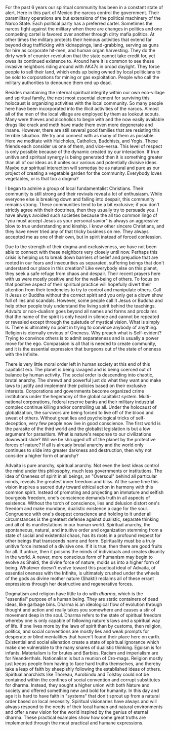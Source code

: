 
For the past 6 years our spiritual community has been in a constant state of alert. Here in this part of Mexico the narcos control the government. Their paramilitary operations are but extensions of the political machinery of the Narco State. Each political party has a preferred cartel. Sometimes the narcos fight against the military when there are changes in politics and one competing cartel is favored over another through dirty mafia politics. At other times the military protects their heinous activities that extend far beyond drug trafficking with kidnappings, land-grabbing, serving as guns for hire as corporate hit-men, and human organ harvesting. They do the dirty work of counter-revolution that the state cannot take credit for, yet owes its continued existence to. Around here it is common to see these invasive neighbors riding around with AK47s in broad daylight. They force people to sell their land, which ends up being owned by local politicians to be sold to corporations for mining or gas exploitation. People who call the military authorities to denounce them end up dead.

Besides maintaining the internal spiritual integrity within our own eco-village and spiritual family, the next most essential element for surviving this holocaust is organizing activities with the local community. So many people here have been incorporated into the illicit activities of the narcos. Almost all of the men of the local village are employed by them as lookout scouts. Many were thieves and alcoholics to begin with and the now easily available drugs like crack and meth have made them even more degenerate and insane. However, there are still several good families that are resisting this terrible situation. We try and connect with as many of them as possible. Here we meditate with Huicholes, Catholics, Buddhists, and Yogis. These friends each consider us one of them, and vice-versa. This level of respect is only possible because of the dynamic created by our interaction. If true unitive and spiritual synergy is being generated then it is something greater than all of our ideas as it unites our various and potentially divisive ideas. Maybe our spiritual interaction will someday be as natural and pure as our project of creating a vegetable garden for the community. Everybody loves vegetables, or is that too a dogma?

I began to admire a group of local fundamentalist Christians. Their community is still strong and their revivals reveal a lot of enthusiasm. While everyone else is breaking down and falling into despair, this community remains strong. These communities tend to be a bit exclusive; if you don't strictly agree with their doctrines, then they usually try to persuade you. I have always avoided such societies because the all too common lingo of "you must accept Jesus as your personal savior" is always an aggressive blow to true understanding and kinship. I know other sincere Christians, and they have never tried any of that tricky business on me. They always accepted me as one of their own, but in spirit instead of forced confession.

Due to the strength of their dogma and exclusiveness, we have not been able to connect with these neighbors very closely until now. Perhaps this crisis is helping us to break down barriers of belief and prejudice that are rooted in our fears and insecurities as separated, suffering beings that don't understand our place in this creation? Like everybody else on this planet, they seek a safe refuge from chaos and despair. Their recent prayers here with us were mostly positive and for the well-being of others. To focus on that positive aspect of their spiritual practice will hopefully divert their attention from their tendencies to try to control and manipulate others. Call It Jesus or Buddha without the correct spirit and you only get a clown show full of lies and scandals. However, some people call It Jesus or Buddha and help other people truly understand the living spirit behind the teachings. <em>Advaita</em> or non-dualism goes beyond all names and forms and proclaims that the name of the spirit is only heard in silence and cannot be repeated or revealed except through the quietude of mystical vision. What is simply Is.  There is ultimately no point in trying to convince anybody of anything. Religion is eternally envious of Oneness. Why preach what is Self-evident? Trying to convince others is to admit separateness and is usually a power move for the ego. Compassion is all that is needed to create community, and it is the essential expression that burgeons out of the state of oneness with the Infinite.

There is very little moral order left in human society at this end of this capitalist era. The planet is being ravaged and is being coerced out of balance by human activity. The social order is descending into chaotic, brutal anarchy. The shrewd and powerful just do what they want and make laws to justify and implement their policies based on their exclusive interests. Corporations and governments become organized crime institutions under the hegemony of the global capitalist system. Multi-national corporations, federal reserve banks and their military industrial complex continue killing and/or controlling us all. Under the holocaust of globalization, the survivors are being forced to live off of the blood and sweat of others. Without great lies and psychological tricks of self-deception, very few people now live in good conscience. The first world is the parasite of the third world and the globalist legislation is but a low argument for parasitism. What is nature's response to our civilizations downward slide? Will we be shrugged off of the planet by the protective forces of nature?  If all is already brutal anarchy and the world only continues to slide into greater darkness and destruction, then why not consider a higher form of anarchy?

Advaita is pure anarchy, spiritual anarchy. Not even the best ideas control the mind under this philosophy, much less governments or institutions. The idea of Oneness of spirit in all beings, an "Oversoul" behind all particular minds, reveals the greatest inner freedom and bliss. At the same time this vision inspires a sacred duty toward ethical action in harmony with this common spirit. Instead of promoting and projecting an immature and selfish bourgeois freedom, one's conscience demands truth in all aspects of existence. Without the torch of conscience, lies and delusion distort one's freedom and make mundane, dualistic existence a cage for the soul. Congruence with one's deepest conscience and holding to it under all circumstances is the greatest defense against dualistic, separate thinking and all of its manifestations in our human world. Spiritual anarchy, the spontaneous, natural, and intuitive order and organization stemming from a state of social and existential chaos, has its roots in a profound respect for other beings that transcends name and form. Spirituality must be a truly unitive force instead of a divisive one. If it is true, then there are good fruits for all. If untrue, then it poisons the minds of individuals and creates disunity in the world. A newer, more conscious form of humanism may begin to evolve as Shakti, the divine force of nature, molds us into a higher form of being. Whatever doesn't evolve toward this practical ideal of Advaita, of essential oneness with the Infinite, is ultimately crushed under the wheels of the gods as divine mother nature (Shakti) reclaims all of these errant expressions through her destructive and regenerative forces.

Dogmatism and religion have little to do with <em>dharma</em>, which is the "essential" purpose of a human being. They are static containers of dead ideas, like garbage bins. Dharma is an ideological flow of evolution through thought and action and really takes you somewhere and causes a stir of movement deep in the soul. Dharma refers to the state of spiritual freedom whereby one is only capable of following nature's laws and a spiritual way of life. If one lives more by the laws of spirit than by customs, then religion, politics, and social conventions are mostly lies and weak prompts for desperate or blind mentalities that haven't found their place here on earth. Existential and social alienation create a state of spiritual ignorance which make one vulnerable to the many snares of dualistic thinking. Egoism is for infants. Materialism is for brutes and Barbies. Racism and imperialism are for Neanderthals. Nationalism is but a reunion of Cro-mags. Religion mostly just keeps people from having to face hard truths themselves, and thereby take a leap of faith by sheepishly following the established ideas of others.  Spiritual anarchists like Thoreau, Aurobindu and Tolstoy could not be contained within the confines of social convention and corrupt substitutes for dharma. Instead, they sought a higher union with both Nature and society and offered something new and bold for humanity. In this day and age it is hard to have faith in "systems" that don't sprout up from a natural order based on local necessity. Spiritual visionaries have always and will always respond to the needs of their local human and natural environments and offer a new vision for the world inspired by the genius of eternal dharma. These practical examples show how some great truths are implemented through the most practical and humane expressions.
